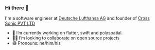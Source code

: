 
### Hi there 👋

I'm a software engineer at [Deutsche Lufthansa AG](https://www.lufthansa.com/) and founder of [Cross Sonic PVT LTD](https://crosssonic.com/)

- 🧱 I’m currently working on flutter, swift and polyspatial. 
- 🧑‍💻 I’m looking to collaborate on open source projects
- 😄 Pronouns: he/him/his

